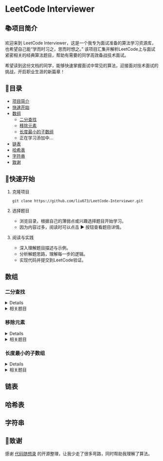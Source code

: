 
# LeetCode Interviewer

## 📚项目简介
欢迎来到 LeetCode Interviewer，这是一个我专为面试准备的算法学习资源库，也希望自己能“学而时习之，思而时想之。”
该项目汇集并解析LeetCode上与面试紧密相关的经典算法题目，帮助有需要的同学高效备战技术面试。

希望读到这份文档的同学，能够快速掌握面试中常见的算法，迎接面对技术面试的挑战，开启职业生涯的新篇章！

## 📖目录
- [项目简介](#项目简介)
- [快速开始](#快速开始)
- [数组](#数组)
  - [二分查找](#二分查找)
  - [移除元素](#移除元素)
  - [长度最小的子数组](#长度最小的子数组)
  - 正在学习添加中...
- [链表](#链表)
- [哈希表](#哈希表)
- [字符串](#字符串)
- [致谢](#致谢)

## 🚀快速开始
1. 克隆项目
   ```shell
   git clone https://github.com/liu673/LeetCode-Interviewer.git
   ```

2. 选择题目

   - 浏览目录，根据自己的薄弱点或兴趣选择题目开始学习。
   - 因为内容过多，阅读时可以点击 ▶ 按钮查看题目详情。

3. 阅读与实践

   - 深入理解题目描述与示例。
   - 分析解题思路，理解每一步的逻辑。
   - 实现代码并提交到LeetCode验证。


## 数组
### 二分查找
<details>

[//]: # (<summary>二分查找</summary>)

[二分查找【LeetCode链接】](https://leetcode.cn/problems/binary-search/)
```text
给定一个 n 个元素有序的（升序）整型数组 nums 和一个目标值 target  ，写一个函数搜索 nums 中的 target，如果目标值存在返回下标，否则返回 -1。

示例 1:
输入: nums = [-1,0,3,5,9,12], target = 9     
输出: 4       
解释: 9 出现在 nums 中并且下标为 4     

示例 2:
输入: nums = [-1,0,3,5,9,12], target = 2     
输出: -1        
解释: 2 不存在 nums 中因此返回 -1        
```
```python
"解法一：左闭右闭"
class Solution:
    def search(self, nums: List[int], target: int) -> int:
        left, right = 0, len(nums) - 1  # 定义target在左闭右闭的区间里，[left, right]

        while left <= right:
            middle = left + (right - left) // 2
            
            if nums[middle] > target:
                right = middle - 1  # target在左区间，所以[left, middle - 1]
            elif nums[middle] < target:
                left = middle + 1  # target在右区间，所以[middle + 1, right]
            else:
                return middle  # 数组中找到目标值，直接返回下标
        return -1  # 未找到目标值

"解法二：左闭右开"
class Solution:
    def search(self, nums: List[int], target: int) -> int:
        left, right = 0, len(nums)  # 定义target在左闭右开的区间里，即：[left, right)

        while left < right:  # 因为left == right的时候，在[left, right)是无效的空间，所以使用 <
            middle = left + (right - left) // 2

            if nums[middle] > target:
                right = middle  # target 在左区间，在[left, middle)中
            elif nums[middle] < target:
                left = middle + 1  # target 在右区间，在[middle + 1, right)中
            else:
                return middle  # 数组中找到目标值，直接返回下标
        return -1  # 未找到目标值
```
</details>

<details>
<summary>相关题目</summary>

1. 
   <details>
   <summary>搜索插入位置</summary>

   [搜索插入位置【LeetCode链接】](https://leetcode.cn/problems/search-insert-position/)
   
   ```text
   给定一个排序数组和一个目标值，在数组中找到目标值，并返回其索引。如果目标值不存在于数组中，返回它将会被按顺序插入的位置。
   
   请必须使用时间复杂度为 O(log n) 的算法。
 
   示例 1:
   输入: nums = [1,3,5,6], target = 5
   输出: 2
   
   示例 2:
   输入: nums = [1,3,5,6], target = 2
   输出: 1
   
   示例 3:   
   输入: nums = [1,3,5,6], target = 7
   输出: 4
   ```
   ```python
   class Solution:
    def searchInsert(self, nums: List[int], target: int) -> int:
        # 同样参考二分查找，左闭右闭与左闭右开
        left, right = 0, len(nums) - 1
        while left <= right:
            middle = left + (right - left) // 2
            if nums[middle] > target:
                right = middle - 1
            elif nums[middle] < target:
                left = middle + 1
            else:
                return nums.index(target)
        return right + 1
   ```
   </details>

2. 
   <details>
   <summary>在排序数组中查找元素的第一个和最后一个位置</summary>

   [在排序数组中查找元素的第一个和最后一个位置【LeetCode链接】](https://leetcode.cn/problems/find-first-and-last-position-of-element-in-sorted-array/description/)
   
   ```text
   给你一个按照非递减顺序排列的整数数组 nums，和一个目标值 target。请你找出给定目标值在数组中的开始位置和结束位置。
   
   如果数组中不存在目标值 target，返回 [-1, -1]。
   
   你必须设计并实现时间复杂度为 O(log n) 的算法解决此问题。
   
   示例 1：
   输入：nums = [5,7,7,8,8,10], target = 8
   输出：[3,4]
   
   示例 2：
   输入：nums = [5,7,7,8,8,10], target = 6
   输出：[-1,-1]
   
   示例 3：   
   输入：nums = [], target = 0
   输出：[-1,-1]
   ```
   ```python
   class Solution:
    def searchRange(self, nums: List[int], target: int) -> List[int]:
        """解法一"""
        # def get_rightborder(nums, target):
        #     left, right = 0, len(nums) -1
        #     rightborder = -3
        #     while left <= right:
        #         middle = left + (right - left) // 2
        #         if nums[middle] > target:
        #             right = middle - 1
                    
        #         else:
        #             left = middle + 1
        #             rightborder = left
        #     return rightborder

        # def get_leftborder(nums, target):
        #     left, right = 0, len(nums) -1
        #     leftborder = -3
        #     while left <= right:
        #         middle = left + (right - left) // 2
        #         if nums[middle] >= target:
        #             right = middle - 1
        #             leftborder = right
        #         else:
        #             left = middle + 1
        #     return leftborder
        
        # leftborder = get_leftborder(nums, target)
        # rightborder = get_rightborder(nums, target)
        # # print(leftborder, rightborder)

        # if leftborder == -3 or rightborder == -3:
        #     return [-1, -1]
        # if rightborder - leftborder > 1:
        #     return [leftborder+1, rightborder-1]
        # else:
        #     return [-1, -1]

        """解法二"""
        def binarysearch(nums, target):
            left, right = 0, len(nums) - 1
            while left <= right:
                middle = left + (right - left) // 2
                if nums[middle] > target:
                    right = middle - 1
                elif nums[middle] < target:
                    left = middle + 1
                else:
                    return middle
            return -1
        
        index = binarysearch(nums, target)

        left, right = index, index

        if index == -1:
            return [-1, -1]
        while left - 1 >= 0 and nums[left - 1] == target:
            left -= 1
        while right + 1 < len(nums) and nums[right + 1] == target:
            right += 1
        return [left, right]
   ```
   </details>
3. 
    <details>
    <summary>x的平方根</summary>

    [x的平方根【LeetCode链接】](https://leetcode.cn/problems/sqrtx/description/)

    ```text
   给你一个非负整数 x ，计算并返回 x 的 算术平方根 。

   由于返回类型是整数，结果只保留 整数部分 ，小数部分将被 舍去 。
   
   注意：不允许使用任何内置指数函数和算符，例如 pow(x, 0.5) 或者 x ** 0.5 。
   
   示例 1：   
   输入：x = 4
   输出：2
   
   示例 2：
   输入：x = 8
   输出：2
   解释：8 的算术平方根是 2.82842..., 由于返回类型是整数，小数部分将被舍去。
    ```
    ```python
   class Solution:
    def mySqrt(self, x: int) -> int:
        left, right = 0, x
        while left <= right:
            middle = left + (right - left) // 2
            if middle * middle <= x:
                left = middle + 1
            else:
                right = middle - 1
        return left - 1
    ```
    </details>

4. 
    <details>
    <summary>有效的完全平方数</summary>

    [有效的完全平方数【LeetCode](https://leetcode.cn/problems/valid-perfect-square/description/)

    ```text
   给你一个正整数 num 。如果 num 是一个完全平方数，则返回 true ，否则返回 false 。

   完全平方数 是一个可以写成某个整数的平方的整数。换句话说，它可以写成某个整数和自身的乘积。
   
   不能使用任何内置的库函数，如  sqrt 。
   
   示例 1：   
   输入：num = 16
   输出：true
   解释：返回 true ，因为 4 * 4 = 16 且 4 是一个整数。
   
   示例 2：   
   输入：num = 14
   输出：false
   解释：返回 false ，因为 3.742 * 3.742 = 14 但 3.742 不是一个整数。
    ```
    ```python
   class Solution:
    def isPerfectSquare(self, num: int) -> bool:
        left, right = 0, num
        # while left <= right:
        #     middle = left + (right - left) // 2
        #     if middle * middle <= num:
        #         left = middle + 1
        #     else:
        #         right = middle - 1
        # result = left - 1
        # if result * result == num:
        #     return True
        # else:
        #     return False

        while left <= right:
            middle = (left + right) // 2
            if middle * middle == num:
                return True
            elif middle * middle <= num:
                left = middle + 1
            else:
                right = middle - 1
        return False
    ```
    </details>

</details>

### 移除元素
<details>

[移除元素【LeetCode链接】](https://leetcode.cn/problems/remove-element/description/)
```text
给你一个数组 nums 和一个值 val，你需要 原地 移除所有数值等于 val 的元素。元素的顺序可能发生改变。然后返回 nums 中与 val 不同的元素的数量。

假设 nums 中不等于 val 的元素数量为 k，要通过此题，您需要执行以下操作：
- 更改 nums 数组，使 nums 的前 k 个元素包含不等于 val 的元素。nums 的其余元素和 nums 的大小并不重要。
- 返回 k。

示例 1：
输入：nums = [3,2,2,3], val = 3
输出：2, nums = [2,2,_,_]
解释：你的函数函数应该返回 k = 2, 并且 nums 中的前两个元素均为 2。
你在返回的 k 个元素之外留下了什么并不重要（因此它们并不计入评测）。

示例 2：
输入：nums = [0,1,2,2,3,0,4,2], val = 2
输出：5, nums = [0,1,4,0,3,_,_,_]
解释：你的函数应该返回 k = 5，并且 nums 中的前五个元素为 0,0,1,3,4。
注意这五个元素可以任意顺序返回。
你在返回的 k 个元素之外留下了什么并不重要（因此它们并不计入评测）。
```

```python
class Solution:
    def removeElement(self, nums: List[int], val: int) -> int:
        "解法一：删除"
        # return len([i for i in nums if i !=val])
        # for i in range(len(nums)):
        #     if val in nums:
        #         del nums[nums.index(val)]
        # return len(nums)
        "解法二：快慢指针"
        # lower, fast = 0, 0
        # size = len(nums)
        # while fast < size:
        #     if nums[fast] != val:
        #         nums[lower] = nums[fast]
        #         lower += 1
        #     fast += 1
        # return lower
        "解法三：双向指针"
        left, right = 0, len(nums) - 1
        while left <= right:
            while left <= right and nums[left] != val:
                left += 1
            while left <= right and nums[right] == val:
                right -= 1
            if left <= right:
                nums[left], nums[right] = nums[right], nums[left]
                left += 1
                right -= 1
        return left
```

</details>

<details>
<summary>相关题目</summary>

1. 
    <details>
    <summary>删除有序数组中的重复项</summary>

    [删除有序数组中的重复项【LeetCode链接】](https://leetcode.cn/problems/remove-duplicates-from-sorted-array/description/)

    ```text
   给你一个 非严格递增排列 的数组 nums ，请你 原地 删除重复出现的元素，使每个元素 只出现一次 ，返回删除后数组的新长度。元素的 相对顺序 应该保持 一致 。然后返回 nums 中唯一元素的个数。

   考虑 nums 的唯一元素的数量为 k ，你需要做以下事情确保你的题解可以被通过：
   
   - 更改数组 nums ，使 nums 的前 k 个元素包含唯一元素，并按照它们最初在 nums 中出现的顺序排列。nums 的其余元素与 nums 的大小不重要。
   - 返回 k 。
   
   示例 1：
   输入：nums = [1,1,2]
   输出：2, nums = [1,2,_]
   解释：函数应该返回新的长度 2 ，并且原数组 nums 的前两个元素被修改为 1, 2 。不需要考虑数组中超出新长度后面的元素。
   
   示例 2：
   输入：nums = [0,0,1,1,1,2,2,3,3,4]
   输出：5, nums = [0,1,2,3,4]
   解释：函数应该返回新的长度 5 ， 并且原数组 nums 的前五个元素被修改为 0, 1, 2, 3, 4 。不需要考虑数组中超出新长度后面的元素。
    ```
    ```python
     class Solution:
        def removeDuplicates(self, nums: List[int]) -> int:
            # for i in nums:
            #     for ii in nums[nums.index(i)+1:]:
            #         if i == ii:
            #             del nums[nums.index(i)]
            # return len(nums)
    
            lower, fast = 0, 0
            size = len(nums)
            while fast < size:
                if nums[lower] == nums[fast]:
                    fast += 1
                else:
                    lower += 1
                    nums[lower] = nums[fast]
                    fast += 1
            return lower+1
    
            # left = 0
            # for right in range(1, len(nums)):
            #     if nums[left] != nums[right]:
            #         left += 1
            #         nums[left] = nums[right]
            #         right += 1
            #     right += 1
            # return left + 1
    
    ```
    </details>
   
2. 
    <details>
    <summary>移动零</summary>
    
    [移动零【LeetCode链接】](https://leetcode.cn/problems/move-zeroes/description/)
    ```text
   给定一个数组 nums，编写一个函数将所有 0 移动到数组的末尾，同时保持非零元素的相对顺序。
   
   请注意 ，必须在不复制数组的情况下原地对数组进行操作。
   
   示例 1:
   输入: nums = [0,1,0,3,12]
   输出: [1,3,12,0,0]
   
   示例 2:
   输入: nums = [0]
   输出: [0]
    ```
    ```python
    class Solution:
        def moveZeroes(self, nums: List[int]) -> None:
            """
            Do not return anything, modify nums in-place instead.
            """
            lower, fast = 0, 0
            while fast < len(nums):
                if nums[fast] != 0:
                    nums[lower], nums[fast] = nums[fast], nums[lower]
                    lower += 1
                fast += 1
    
    ```
    
    </details>

3.
    <details>
    <summary>比较含退格的字符串</summary>
   
    [比较含退格的字符串【LeetCode链接】](https://leetcode.cn/problems/backspace-string-compare/)
    ```text
   给定 s 和 t 两个字符串，当它们分别被输入到空白的文本编辑器后，如果两者相等，返回 true 。# 代表退格字符。

   注意：如果对空文本输入退格字符，文本继续为空。
   
   示例 1：
   输入：s = "ab#c", t = "ad#c"
   输出：true
   解释：s 和 t 都会变成 "ac"。
   
   示例 2：
   输入：s = "ab##", t = "c#d#"
   输出：true
   解释：s 和 t 都会变成 ""。
   
   示例 3：
   输入：s = "a#c", t = "b"
   输出：false
   解释：s 会变成 "c"，但 t 仍然是 "b"。
    ```
    ```python
    class Solution:
        def backspaceCompare(self, s: str, t: str) -> bool:
    
            def str_info(st):
                res = ""
                for i in range(len(st)):
                    if st[i] != "#":
                        res += st[i]
                    else:
                        res = res[:-1]
                return res
    
            sort_s = str_info(s)
            sort_t = str_info(t)
    
            return sort_s == sort_t
    ```
    </details>

4. 
   <details>
   <summary>有序数组的平方</summary>

   [有序数组的平方【LeetCode链接】](https://leetcode.cn/problems/squares-of-a-sorted-array/description/)
   ```text
   给你一个按 非递减顺序 排序的整数数组 nums，返回 每个数字的平方 组成的新数组，要求也按 非递减顺序 排序。
   
   示例 1：
   输入：nums = [-4,-1,0,3,10]
   输出：[0,1,9,16,100]
   解释：平方后，数组变为 [16,1,0,9,100]
   排序后，数组变为 [0,1,9,16,100]
   
   示例 2：
   输入：nums = [-7,-3,2,3,11]
   输出：[4,9,9,49,121]
   ```
   ```python
   class Solution:
        def sortedSquares(self, nums: List[int]) -> List[int]:
            # return sorted([i * i for i in nums])

            left, right = 0, len(nums) -1
            res = [-1] * len(nums)   # 初识化存储结果
            site = len(nums) - 1     # 状态
            while left <= right:
                if nums[left] * nums[left] < nums[right] * nums[right]:
                    res[site] = nums[right] * nums[right]
                    right -= 1
                else:
                    res[site] = nums[left] * nums[left]
                    left += 1
                site -= 1
            return res

   ```
   </details>

</details>

### 长度最小的子数组
<details>

[长度最小的子数组【LeetCode链接】](https://leetcode.cn/problems/minimum-size-subarray-sum/description/)
```text
给定一个含有 n 个正整数的数组和一个正整数 target 。
找出该数组中满足其总和大于等于 target 的长度最小的 连续
子数组`[numsl, numsl+1, ..., numsr-1, numsr]`，并返回其长度。如果不存在符合条件的子数组，返回 0 。

示例 1：
输入：target = 7, nums = [2,3,1,2,4,3]
输出：2
解释：子数组 [4,3] 是该条件下的长度最小的子数组。

示例 2：
输入：target = 4, nums = [1,4,4]
输出：1

示例 3：
输入：target = 11, nums = [1,1,1,1,1,1,1,1]
输出：0
```
```python

```

</details>


<details>
<summary>相关题目</summary>

1. 
   <details>
   <summary>最小覆盖子串</summary>

   [最小覆盖子串【LeetCode链接】](https://leetcode.cn/problems/minimum-window-substring/description/)
   ```text
   
   ```
   ```python
   
   ```
   
   </details>
2. 
   <details>
   <summary>水果成篮</summary>

   [水果成篮【LeetCode链接】](https://leetcode.cn/problems/fruit-into-baskets/description/)
   ```text
   
   ```
   ```python
   
   ```
   
   </details>

</details>

## 链表

## 哈希表

## 字符串


## 💌致谢
感谢 [代码随想录](https://github.com/youngyangyang04/leetcode-master) 的开源整理，让我少走了很多弯路，同时帮助我理解了算法。
